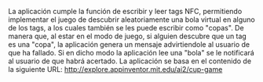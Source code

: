 La aplicación cumple la función de escribir y leer tags NFC, permitiendo implementar el juego de descubrir aleatoriamente una bola virtual en alguno de los tags, a los cuales también se les puede escribir como "copas". De manera que, al estar en el modo de juego, si alguien descubre que un tag es una "copa", la aplicación genera un mensaje advirtiendole al usuario de que ha fallado. Si en dicho modo la aplicación lee una "bola" se le notificará al usuario de que habrá acertado.
La aplicación se basa en el contenido de la siguiente URL: http://explore.appinventor.mit.edu/ai2/cup-game
